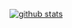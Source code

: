 [![github stats](https://github-readme-stats.vercel.app/api?username=nelero)](https://github.com/nelero)

<!-- *** Blog list -->
<!-- BLOG-POST-LIST:START --><!-- BLOG-POST-LIST:END -->

<!--
**nelero/nelero** is a ✨ _special_ ✨ repository because its `README.md` (this file) appears on your GitHub profile.

Here are some ideas to get you started:

- 🔭 I’m currently working on ...
- 🌱 I’m currently learning ...
- 👯 I’m looking to collaborate on ...
- 🤔 I’m looking for help with ...
- 💬 Ask me about ...
- 📫 How to reach me: ...
- 😄 Pronouns: ...
- ⚡ Fun fact: ...
-->
